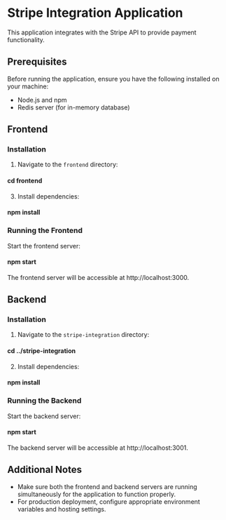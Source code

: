 # Stripe Integration Application

This application integrates with the Stripe API to provide payment functionality.

## Prerequisites

Before running the application, ensure you have the following installed on your machine:

- Node.js and npm
- Redis server (for in-memory database)

## Frontend

### Installation

1. Navigate to the `frontend` directory:
#### cd frontend

3. Install dependencies:
#### npm install

### Running the Frontend

Start the frontend server:
#### npm start

The frontend server will be accessible at http://localhost:3000.

## Backend

### Installation

1. Navigate to the `stripe-integration` directory:
#### cd ../stripe-integration

2. Install dependencies:
#### npm install

### Running the Backend

Start the backend server:
#### npm start

The backend server will be accessible at http://localhost:3001.

## Additional Notes

- Make sure both the frontend and backend servers are running simultaneously for the application to function properly.
- For production deployment, configure appropriate environment variables and hosting settings.

